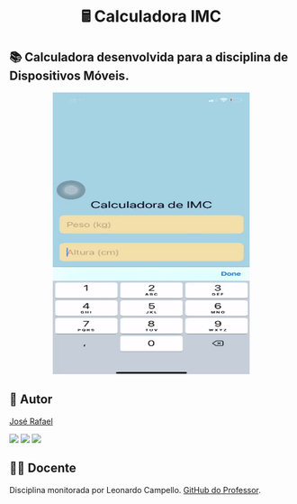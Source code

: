 <h1 align="center">🖩 Calculadora IMC</h1>


  <h2 id="sobre"> 📚  Calculadora desenvolvida para a disciplina de Dispositivos Móveis.</h2>
  
<p align="center">
  <img width="350" height="500" src=https://github.com/JosRafael/Calculadora-IMC/blob/master/assets/ezgif.com-gif-maker.gif>
</p>
  

 <h2 id="autor"> 🦸 Autor</h2>

[José Rafael](https://github.com/JosRafael)
<div> 
  <a href="https://instagram.com/jrafael123_" target="_blank"><img src="https://img.shields.io/badge/-Instagram-%23E4405F?style=for-the-badge&logo=instagram&logoColor=white" target="_blank"></a>
 	<a href="https://www.twitch.tv/rafaz1n123" target="_blank"><img src="https://img.shields.io/badge/Twitch-9146FF?style=for-the-badge&logo=twitch&logoColor=white" target="_blank"></a>
  <a href = "mailto:rafaelmatiashue@gmail.com"><img src="https://img.shields.io/badge/-Gmail-%23333?style=for-the-badge&logo=gmail&logoColor=white" target="_blank"></a>
  
 <h2 id="docente"> 👨‍🏫  Docente</h2>

Disciplina monitorada por Leonardo Campello. [GitHub do Professor](https://github.com/leonardocampello).


